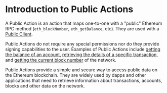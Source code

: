 # Introduction to Public Actions

A Public Action is an action that maps one-to-one with a "public" Ethereum RPC method (`eth_blockNumber`, `eth_getBalance`, etc). They are used with a [Public Client]().

Public Actions do not require any special permissions nor do they provide signing capabilities to the user. Examples of Public Actions include [getting the balance of an account](/docs/actions/public/getBalance), [retrieving the details of a specific transaction](/docs/actions/public/getTransactionReceipt), and [getting the current block number](/docs/actions/public/getBlockNumber) of the network.

Public Actions provide a simple and secure way to access public data on the Ethereum blockchain. They are widely used by dapps and other applications that need to retrieve information about transactions, accounts, blocks and other data on the network.